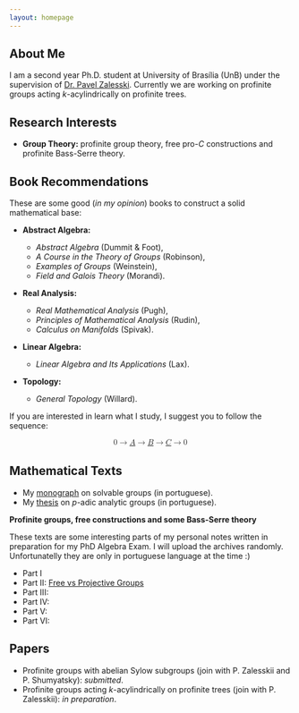 ```yaml
---
layout: homepage
---
```


## About Me

I am a second year Ph.D. student at University of Brasília (UnB) under the supervision of <a href="http://pz.mat.unb.br/">Dr. Pavel Zalesski</a>. Currently we are working on profinite groups acting *k*-acylindrically on profinite trees.

## Research Interests

- **Group Theory:** profinite group theory, free pro-*C* constructions and profinite Bass-Serre theory.

## Book Recommendations

These are some good (*in my opinion*) books to construct a solid mathematical base:

- **Abstract Algebra:**
  - *Abstract Algebra* (Dummit & Foot),
  - *A Course in the Theory of Groups* (Robinson),
  - *Examples of Groups* (Weinstein),
  - *Field and Galois Theory* (Morandi).

- **Real Analysis:**
  - *Real Mathematical Analysis* (Pugh),
  - *Principles of Mathematical Analysis* (Rudin),
  - *Calculus on Manifolds* (Spivak).

- **Linear Algebra:**
  - *Linear Algebra and Its Applications* (Lax).

- **Topology:**
  - *General Topology* (Willard).

If you are interested in learn what I study, I suggest you to follow the sequence: 

<math display="block" xmlns="http://www.w3.org/1998/Math/MathML">
  <mrow>
    <mn>0</mn>
    <mo>→</mo>
    <mi><a href="https://link.springer.com/book/10.1007/978-3-642-61856-7">A</a></mi>
    <mo>→</mo>
    <mi><a href="https://link.springer.com/book/10.1007/978-3-642-01642-4">B</a></mi>
    <mo>→</mo>
    <mi><a href="https://link.springer.com/book/10.1007/978-3-319-61199-0">C</a></mi>
    <mo>→</mo>
    <mn>0</mn>
  </mrow>
</math>

## Mathematical Texts

- My <a href="https://docs.google.com/viewer?url=https://github.com/lcorrealopes/home/raw/main/assets/files/monograph.pdf">monograph</a> on solvable groups (in portuguese).
- My <a href="https://docs.google.com/viewer?url=https://github.com/lcorrealopes/home/raw/main/assets/files/thesis.pdf">thesis</a> on *p*-adic analytic groups (in portuguese).

**Profinite groups, free constructions and some Bass-Serre theory**

These texts are some interesting parts of my personal notes written in preparation for my PhD Algebra Exam. I will upload the archives randomly. Unfortunatelly they are only in portuguese language at the time :)

- Part I
- Part II: <a href="https://docs.google.com/viewer?url=https://github.com/lcorrealopes/home/raw/main/assets/files/Free-Projective.pdf">Free vs Projective Groups</a>
- Part III:
- Part IV:
- Part V:
- Part VI:

## Papers

- Profinite groups with abelian Sylow subgroups (join with P. Zalesskii and P. Shumyatsky): *submitted*.
- Profinite groups acting $k$-acylindrically on profinite trees (join with P. Zalesskii): *in preparation*.
